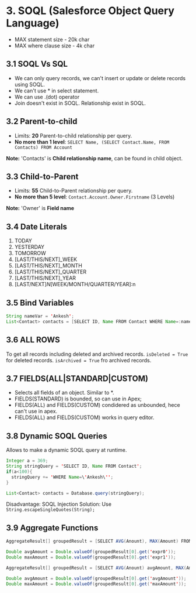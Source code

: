 # 3. SOQL (Salesforce Object Query Language)

- MAX statement size - 20k char
- MAX where clause size - 4k char

## 3.1 SOQL Vs SQL

- We can only query records, we can't insert or update or delete records using SOQL.
- We can't use * in select statement.
- We can use .(dot) operator
- Join doesn't exist in SOQL. Relationship exist in SOQL.

## 3.2 Parent-to-child

- Limits: **20** Parent-to-child relationship per query.
- **No more than 1 level**: ```SELECT Name, (SELECT Contact.Name, FROM Contacts) FROM Account```

**Note:** 'Contacts' is **Child relationship name**, can be found in child object.

## 3.3 Child-to-Parent

- Limits: **55** Child-to-Parent relationship per query.
- **No more than 5 level**: ```Contact.Account.Owner.Firstname``` (3 Levels)

**Note:** 'Owner' is **Field name**

## 3.4 Date Literals

1. TODAY
2. YESTERDAY
3. TOMORROW
4. [LAST/THIS/NEXT]_WEEK
5. [LAST/THIS/NEXT]_MONTH
6. [LAST/THIS/NEXT]_QUARTER
7. [LAST/THIS/NEXT]_YEAR
8. [LAST/NEXT]_N_[WEEK/MONTH/QUARTER/YEAR]:n

## 3.5 Bind Variables

``` java
String nameVar = 'Ankesh';
List<Contact> contacts = [SELECT ID, Name FROM Contact WHERE Name=:nameVar];
```

## 3.6 ALL ROWS

To get all records including deleted and archived records.
```isDeleted = True``` for deleted records.
```isArchived = True``` fro archived records.

## 3.7 FIELDS(ALL|STANDARD|CUSTOM)

- Selects all fields of an object. Similar to *.
- FIELDS(STANDARD) is bounded, so can use in Apex;
- FIELDS(ALL) and FIELDS(CUSTOM) condidered as unbounded, hece can't use in apex.
- FIELDS(ALL) and FIELDS(CUSTOM) works in query editor.

## 3.8 Dynamic SOQL Queries

Allows to make a dynamic SOQL query at runtime.

``` java
Integer a = 369;
String stringQuery = 'SELECT ID, Name FROM Contact';
if(a<100){
  stringQuery += 'WHERE Name=\'Ankesh\'';
}

List<Contact> contacts = Database.query(stringQuery);
```

Disadvantage: SOQL Injection
Solution: Use ```String.escapeSingleQuotes(String);```

## 3.9 Aggregate Functions

``` java
AggregateResult[] groupedResult = [SELECT AVG(Anount), MAX(Amount) FROM opportunity];

Double avgAmount = Double.valueOf(groupedResult[0].get('expr0'));
Double maxAmount = Double.valueOf(groupedResult[0].get('expr1'));
```

``` java
AggregateResult[] groupedResult = [SELECT AVG(Anount) avgAmount, MAX(Amount) maxAmount FROM opportunity];

Double avgAmount = Double.valueOf(groupedResult[0].get('avgAmount'));
Double maxAmount = Double.valueOf(groupedResult[0].get('maxAmount'));
```
